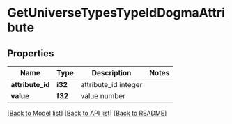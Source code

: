# GetUniverseTypesTypeIdDogmaAttribute

## Properties

Name | Type | Description | Notes
------------ | ------------- | ------------- | -------------
**attribute_id** | **i32** | attribute_id integer | 
**value** | **f32** | value number | 

[[Back to Model list]](../README.md#documentation-for-models) [[Back to API list]](../README.md#documentation-for-api-endpoints) [[Back to README]](../README.md)


